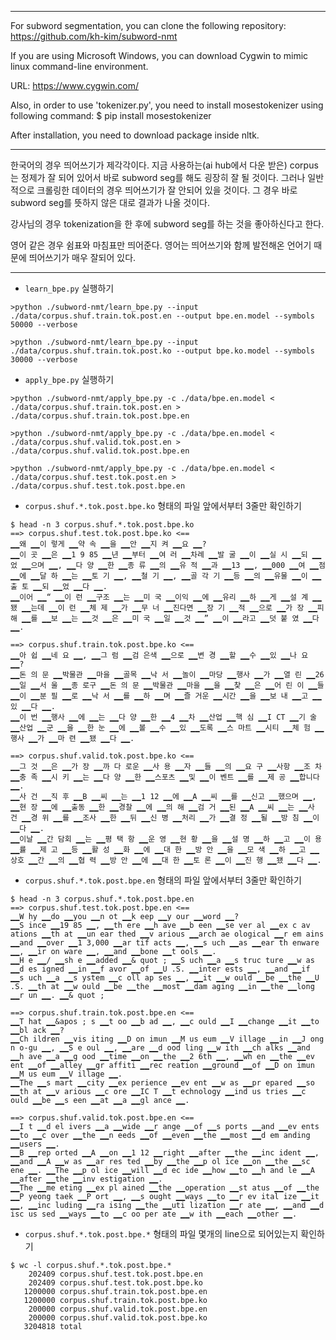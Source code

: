 ------

For subword segmentation, you can clone the following repository:
https://github.com/kh-kim/subword-nmt

If you are using Microsoft Windows, you can download Cygwin to mimic linux command-line environment.

URL: https://www.cygwin.com/

Also, in order to use 'tokenizer.py', you need to install mosestokenizer using following command:
$ pip install mosestokenizer

After installation, you need to download package inside nltk.

------

한국어의 경우 띄어쓰기가 제각각이다. 지금 사용하는(ai hub에서 다운 받은) corpus는 정제가 잘 되어 있어서 바로 subword seg를 해도 굉장히 잘 될 것이다. 그러나 일반적으로 크롤링한 데이터의 경우 띄어쓰기가 잘 안되어 있을 것이다. 그 경우 바로 subword seg를 뜻하지 않은 대로 결과가 나올 것이다. 

강사님의 경우 tokenization을 한 후에 subword seg를 하는 것을 좋아하신다고 한다. 

영어 같은 경우 쉼표와 마침표만 띄어준다. 영어는 띄어쓰기와 함께 발전해온 언어기 때문에 띄어쓰기가 매우 잘되어 있다.

------

- `learn_bpe.py` 실행하기

```
>python ./subword-nmt/learn_bpe.py --input ./data/corpus.shuf.train.tok.post.en --output bpe.en.model --symbols 50000 --verbose
```

```
>python ./subword-nmt/learn_bpe.py --input ./data/corpus.shuf.train.tok.post.ko --output bpe.ko.model --symbols 30000 --verbose
```

- `apply_bpe.py` 실행하기

```
>python ./subword-nmt/apply_bpe.py -c ./data/bpe.en.model < ./data/corpus.shuf.train.tok.post.en > ./data/corpus.shuf.train.tok.post.bpe.en
```

```
>python ./subword-nmt/apply_bpe.py -c ./data/bpe.en.model < ./data/corpus.shuf.valid.tok.post.en > ./data/corpus.shuf.valid.tok.post.bpe.en
```

```
>python ./subword-nmt/apply_bpe.py -c ./data/bpe.en.model < ./data/corpus.shuf.test.tok.post.en > ./data/corpus.shuf.test.tok.post.bpe.en
```

- `corpus.shuf.*.tok.post.bpe.ko` 형태의 파일 앞에서부터 3줄만 확인하기

```
$ head -n 3 corpus.shuf.*.tok.post.bpe.ko
==> corpus.shuf.test.tok.post.bpe.ko <==
▁▁왜 ▁▁이 렇게 ▁▁약 속 ▁▁을 ▁▁안 ▁▁지 켜 ▁▁요 ▁▁?
▁▁이 곳 ▁▁은 ▁▁1 9 85 ▁▁년 ▁▁부터 ▁▁여 러 ▁▁차례 ▁▁발 굴 ▁▁이 ▁▁실 시 ▁▁되 ▁▁었 ▁▁으며 ▁▁, ▁▁다 양 ▁▁한 ▁▁종 류 ▁▁의 ▁▁유 적 ▁▁과 ▁▁13 ▁▁, ▁▁000 ▁▁여 ▁▁점 ▁▁에 ▁▁달 하 ▁▁는 ▁▁토 기 ▁▁, ▁▁철 기 ▁▁, ▁▁골 각 기 ▁▁등 ▁▁의 ▁▁유물 ▁▁이 ▁▁출 토 ▁▁되 ▁▁었 ▁▁다 ▁▁.
▁▁이어 ▁▁“ ▁▁이 런 ▁▁구조 ▁▁는 ▁▁미 국 ▁▁이익 ▁▁에 ▁▁유리 ▁▁하 ▁▁게 ▁▁설 계 ▁▁됐 ▁▁는데 ▁▁이 런 ▁▁체 제 ▁▁가 ▁▁무 너 ▁▁진다면 ▁▁장 기 ▁▁적 ▁▁으로 ▁▁가 장 ▁▁피 해 ▁▁를 ▁▁보 ▁▁는 ▁▁것 ▁▁은 ▁▁미 국 ▁▁일 ▁▁것 ▁▁” ▁▁이 ▁▁라고 ▁▁덧 붙 였 ▁▁다 ▁▁.

==> corpus.shuf.train.tok.post.bpe.ko <==
▁▁아 쉽 ▁▁네 요 ▁▁, ▁▁그 럼 ▁▁검 은색 ▁▁으로 ▁▁변 경 ▁▁할 ▁▁수 ▁▁있 ▁▁나 요 ▁▁?
▁▁돈 의 문 ▁▁박물관 ▁▁마을 ▁▁골목 ▁▁낙 서 ▁▁놀이 ▁▁마당 ▁▁행사 ▁▁가 ▁▁열 린 ▁▁26 ▁▁일 ▁▁서 울 ▁▁종 로구 ▁▁돈 의 문 ▁▁박물관 ▁▁마을 ▁▁을 ▁▁찾 ▁▁은 ▁▁어 린 이 ▁▁들 ▁▁이 ▁▁분 필 ▁▁로 ▁▁낙 서 ▁▁를 ▁▁하 ▁▁며 ▁▁즐 거운 ▁▁시간 ▁▁을 ▁▁보 내 ▁▁고 ▁▁있 ▁▁다 ▁▁.
▁▁이 번 ▁▁행사 ▁▁에 ▁▁는 ▁▁다 양 ▁▁한 ▁▁4 ▁▁차 ▁▁산업 ▁▁핵 심 ▁▁I CT ▁▁기 술 ▁▁산업 ▁▁군 ▁▁을 ▁▁한 눈 ▁▁에 ▁▁볼 ▁▁수 ▁▁있 ▁▁도록 ▁▁스 마트 ▁▁시티 ▁▁체 험 ▁▁행사 ▁▁가 ▁▁마 련 ▁▁됐 ▁▁다 ▁▁.

==> corpus.shuf.valid.tok.post.bpe.ko <==
▁▁그 것 ▁▁은 ▁▁가 장 ▁▁까 다 로운 ▁▁사 용 ▁▁자 ▁▁들 ▁▁의 ▁▁요 구 ▁▁사항 ▁▁조 차 ▁▁충 족 ▁▁시 키 ▁▁는 ▁▁다 양 ▁▁한 ▁▁스포츠 ▁▁및 ▁▁이 벤트 ▁▁를 ▁▁제 공 ▁▁합니다 ▁▁.
▁▁사 건 ▁▁직 후 ▁▁B ▁▁씨 ▁▁는 ▁▁1 12 ▁▁에 ▁▁A ▁▁씨 ▁▁를 ▁▁신고 ▁▁했으며 ▁▁, ▁▁현 장 ▁▁에 ▁▁출동 ▁▁한 ▁▁경찰 ▁▁에 ▁▁의 해 ▁▁검 거 ▁▁된 ▁▁A ▁▁씨 ▁▁는 ▁▁사 건 ▁▁경 위 ▁▁를 ▁▁조사 ▁▁한 ▁▁뒤 ▁▁신 병 ▁▁처리 ▁▁가 ▁▁결 정 ▁▁될 ▁▁방 침 ▁▁이 ▁▁다 ▁▁.
▁▁이날 ▁▁간 담회 ▁▁는 ▁▁평 택 항 ▁▁운 영 ▁▁현 황 ▁▁을 ▁▁설 명 ▁▁하 ▁▁고 ▁▁이 용 ▁▁률 ▁▁제 고 ▁▁등 ▁▁활 성 ▁▁화 ▁▁에 ▁▁대 한 ▁▁방 안 ▁▁을 ▁▁모 색 ▁▁하 ▁▁고 ▁▁상호 ▁▁간 ▁▁의 ▁▁협 력 ▁▁방 안 ▁▁에 ▁▁대 한 ▁▁토 론 ▁▁이 ▁▁진 행 ▁▁됐 ▁▁다 ▁▁.
```

- `corpus.shuf.*.tok.post.bpe.en` 형태의 파일 앞에서부터 3줄만 확인하기

```
$ head -n 3 corpus.shuf.*.tok.post.bpe.en
==> corpus.shuf.test.tok.post.bpe.en <==
▁▁W hy ▁▁do ▁▁you ▁▁n ot ▁▁k eep ▁▁y our ▁▁word ▁▁?
▁▁S ince ▁▁19 85 ▁▁, ▁▁th ere ▁▁h ave ▁▁b een ▁▁se ver al ▁▁ex c av ations ▁▁th at ▁▁un ear thed ▁▁v arious ▁▁arch ae ological ▁▁r em ains ▁▁and ▁▁over ▁▁1 3,000 ▁▁ar tif acts ▁▁, ▁▁s uch ▁▁as ▁▁ear th enware ▁▁, ▁▁ir on ware ▁▁, ▁▁and ▁▁bone ▁▁t ools ▁▁.
▁▁H e ▁▁/ ▁▁sh e ▁▁added ▁▁& quot ; ▁▁S uch ▁▁a ▁▁s truc ture ▁▁w as ▁▁d es igned ▁▁in ▁▁f avor ▁▁of ▁▁U .S. ▁▁inter ests ▁▁, ▁▁and ▁▁if ▁▁s uch ▁▁a ▁▁s ystem ▁▁c oll ap ses ▁▁, ▁▁it ▁▁w ould ▁▁be ▁▁the ▁▁U .S. ▁▁th at ▁▁w ould ▁▁be ▁▁the ▁▁most ▁▁dam aging ▁▁in ▁▁the ▁▁long ▁▁r un ▁▁. ▁▁& quot ;

==> corpus.shuf.train.tok.post.bpe.en <==
▁▁T hat ▁▁&apos ; s ▁▁t oo ▁▁b ad ▁▁, ▁▁c ould ▁▁I ▁▁change ▁▁it ▁▁to ▁▁bl ack ▁▁?
▁▁Ch ildren ▁▁vis iting ▁▁D on imun ▁▁M us eum ▁▁V illage ▁▁in ▁▁J ong n o-gu ▁▁, ▁▁S e oul ▁▁, ▁▁are ▁▁d ood ling ▁▁w ith ▁▁ch alks ▁▁and ▁▁h ave ▁▁a ▁▁g ood ▁▁time ▁▁on ▁▁the ▁▁2 6th ▁▁, ▁▁wh en ▁▁the ▁▁ev ent ▁▁of ▁▁alley ▁▁gr affiti ▁▁rec reation ▁▁ground ▁▁of ▁▁D on imun ▁▁M us eum ▁▁V illage ▁▁.
▁▁The ▁▁s mart ▁▁city ▁▁ex perience ▁▁ev ent ▁▁w as ▁▁pr epared ▁▁so ▁▁th at ▁▁v arious ▁▁c ore ▁▁IC T ▁▁t echnology ▁▁ind us tries ▁▁c ould ▁▁be ▁▁s een ▁▁at ▁▁a ▁▁gl ance ▁▁.

==> corpus.shuf.valid.tok.post.bpe.en <==
▁▁I t ▁▁d el ivers ▁▁a ▁▁wide ▁▁r ange ▁▁of ▁▁s ports ▁▁and ▁▁ev ents ▁▁to ▁▁c over ▁▁the ▁▁n eeds ▁▁of ▁▁even ▁▁the ▁▁most ▁▁d em anding ▁▁users ▁▁.
▁▁B ▁▁rep orted ▁▁A ▁▁on ▁▁1 12 ▁▁right ▁▁after ▁▁the ▁▁inc ident ▁▁, ▁▁and ▁▁A ▁▁w as ▁▁ar res ted ▁▁by ▁▁the ▁▁p ol ice ▁▁on ▁▁the ▁▁sc ene ▁▁. ▁▁The ▁▁p ol ice ▁▁will ▁▁d ec ide ▁▁how ▁▁to ▁▁h and le ▁▁A ▁▁after ▁▁the ▁▁inv estigation ▁▁.
▁▁The ▁▁me eting ▁▁ex pl ained ▁▁the ▁▁operation ▁▁st atus ▁▁of ▁▁the ▁▁P yeong taek ▁▁P ort ▁▁, ▁▁s ought ▁▁ways ▁▁to ▁▁r ev ital ize ▁▁it ▁▁, ▁▁inc luding ▁▁ra ising ▁▁the ▁▁uti lization ▁▁r ate ▁▁, ▁▁and ▁▁d isc us sed ▁▁ways ▁▁to ▁▁c oo per ate ▁▁w ith ▁▁each ▁▁other ▁▁.
```

- `corpus.shuf.*.tok.post.bpe.*` 형태의 파일 몇개의 line으로 되어있는지 확인하기

```
$ wc -l corpus.shuf.*.tok.post.bpe.*
    202409 corpus.shuf.test.tok.post.bpe.en
    202409 corpus.shuf.test.tok.post.bpe.ko
   1200000 corpus.shuf.train.tok.post.bpe.en
   1200000 corpus.shuf.train.tok.post.bpe.ko
    200000 corpus.shuf.valid.tok.post.bpe.en
    200000 corpus.shuf.valid.tok.post.bpe.ko
   3204818 total
```


